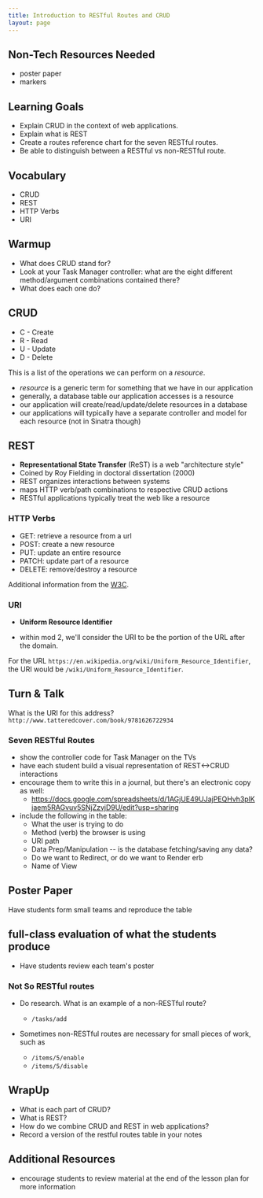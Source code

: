 ```yaml
---
title: Introduction to RESTful Routes and CRUD
layout: page
---
```


## Non-Tech Resources Needed

- poster paper
- markers


## Learning Goals

* Explain CRUD in the context of web applications.
* Explain what is REST
* Create a routes reference chart for the seven RESTful routes.
* Be able to distinguish between a RESTful vs non-RESTful route.

## Vocabulary
* CRUD
* REST
* HTTP Verbs
* URI

## Warmup

* What does CRUD stand for?
* Look at your Task Manager controller: what are the eight different method/argument combinations contained there?
* What does each one do?


## CRUD

* C - Create
* R - Read
* U - Update
* D - Delete

This is a list of the operations we can perform on a _resource_.

- _resource_ is a generic term for something that we have in our application
- generally, a database table our application accesses is a resource
- our application will create/read/update/delete resources in a database
- our applications will typically have a separate controller and model for each resource (not in Sinatra though)


## REST

* **Representational State Transfer** (ReST) is a web "architecture style"
* Coined by Roy Fielding in doctoral dissertation (2000)
* REST organizes interactions between systems
* maps HTTP verb/path combinations to respective CRUD actions
* RESTful applications typically treat the web like a resource

### HTTP Verbs

* GET: retrieve a resource from a url
* POST: create a new resource
* PUT: update an entire resource
* PATCH: update part of a resource
* DELETE: remove/destroy a resource

Additional information from the [W3C](https://www.w3.org/Protocols/rfc2616/rfc2616-sec9.html).

### URI

* **Uniform Resource Identifier**

- within mod 2, we'll consider the URI to be the portion of the URL after the domain.

For the URL `https://en.wikipedia.org/wiki/Uniform_Resource_Identifier`, the URI would be `/wiki/Uniform_Resource_Identifier`.


## Turn & Talk

What is the URI for this address? `http://www.tatteredcover.com/book/9781626722934`


### Seven RESTful Routes

- show the controller code for Task Manager on the TVs
- have each student build a visual representation of REST<->CRUD interactions
- encourage them to write this in a journal, but there's an electronic copy as well:
  - https://docs.google.com/spreadsheets/d/1AGjUE49UJajPEQHvh3plKjaem5RAGvuv5SNjZzvjD9U/edit?usp=sharing
- include the following in the table:
  * What the user is trying to do
  * Method (verb) the browser is using
  * URI path
  * Data Prep/Manipulation -- is the database fetching/saving any data?
  * Do we want to Redirect, or do we want to Render erb
  * Name of View


## Poster Paper

Have students form small teams and reproduce the table

## full-class evaluation of what the students produce

- Have students review each team's poster


### Not So RESTful routes

* Do research. What is an example of a non-RESTful route?
  * `/tasks/add`

* Sometimes non-RESTful routes are necessary for small pieces of work, such as
  - `/items/5/enable`
  - `/items/5/disable`


## WrapUp

* What is each part of CRUD?
* What is REST?
* How do we combine CRUD and REST in web applications?
* Record a version of the restful routes table in your notes

## Additional Resources

- encourage students to review material at the end of the lesson plan for more information
